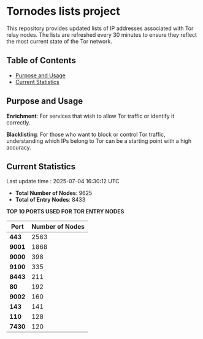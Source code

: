 # Tornodes lists project

This repository provides updated lists of IP addresses associated with Tor relay nodes. The lists are refreshed every 30 minutes to ensure they reflect the most current state of the Tor network.

## Table of Contents

- [Purpose and Usage](#purpose-and-usage)
- [Current Statistics](#current-statistics)


## Purpose and Usage

**Enrichment**: For services that wish to allow Tor traffic or identify it correctly.

**Blacklisting**: For those who want to block or control Tor traffic, understanding which IPs belong to Tor can be a starting point with a high accuracy.

## Current Statistics

Last update time : 2025-07-04 16:30:12 UTC

- **Total Number of Nodes**: 9625
- **Total of Entry Nodes**: 8433

**TOP 10 PORTS USED FOR TOR ENTRY NODES**

| **Port** | **Number of Nodes** |
|------|-----------------|
| **443**   | 2563  |
| **9001**   | 1868  |
| **9000**   | 398  |
| **9100**   | 335  |
| **8443**   | 211  |
| **80**   | 192  |
| **9002**   | 160  |
| **143**   | 141  |
| **110**   | 128  |
| **7430**   | 120  |

